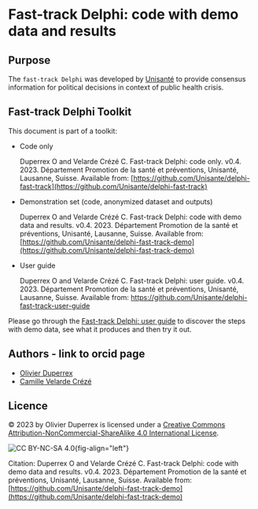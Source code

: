 # Fast-track Delphi: code with demo data and results

## Purpose

The `fast-track Delphi` was developed by [Unisanté](https://www.unisante.ch/) to provide consensus information for political decisions in context of public health crisis.

## Fast-track Delphi Toolkit

This document is part of a toolkit:

- Code only

    Duperrex O and Velarde Crézé C. Fast-track Delphi: code only. v0.4. 2023. Département Promotion de la santé et préventions, Unisanté, Lausanne, Suisse. Available from: [https://github.com/Unisante/delphi-fast-track](https://github.com/Unisante/delphi-fast-track)

- Demonstration set (code, anonymized dataset and outputs)

    Duperrex O and Velarde Crézé C. Fast-track Delphi: code with demo data and results. v0.4. 2023. Département Promotion de la santé et préventions, Unisanté, Lausanne, Suisse. Available from: [https://github.com/Unisante/delphi-fast-track-demo](https://github.com/Unisante/delphi-fast-track-demo)

- User guide

    Duperrex O and Velarde Crézé C. Fast-track Delphi: user guide. v0.4. 2023. Département Promotion de la santé et préventions, Unisanté, Lausanne, Suisse. Available from: <https://github.com/Unisante/delphi-fast-track-user-guide>


Please go through the [Fast-track Delphi: user guide](https://github.com/Unisante/delphi-fast-track-user-guide) to discover the steps with demo data, see what it produces and then try it out.


## Authors - link to orcid page

- [Olivier Duperrex](https://orcid.org/0000-0002-0932-6846)
- [Camille Velarde Crézé](https://orcid.org/0000-0002-4686-9401)


## Licence

© 2023 by Olivier Duperrex is licensed under a [Creative Commons Attribution-NonCommercial-ShareAlike 4.0 International License](http://creativecommons.org/licenses/by-nc-sa/4.0/).

![CC BY-NC-SA 4.0](https://licensebuttons.net/l/by-nc-sa/4.0/88x31.png){fig-align="left"}

Citation: Duperrex O and Velarde Crézé C. Fast-track Delphi: code with demo data and results. v0.4. 2023. Département Promotion de la santé et préventions, Unisanté, Lausanne, Suisse. Available from: [https://github.com/Unisante/delphi-fast-track-demo](https://github.com/Unisante/delphi-fast-track-demo)

